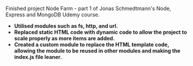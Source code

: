 Finished project Node Farm - part 1 of Jonas Schmedtmann's Node, Express and MongoDB Udemy course.

- **Utilised modules such as fs, http, and url.**
- **Replaced static HTML code with dynamic code to allow the project to scale properly as more items are added.**
- **Created a custom module to replace the HTML template code, allowing the module to be reused in other modules and making the index.js file leaner.**
